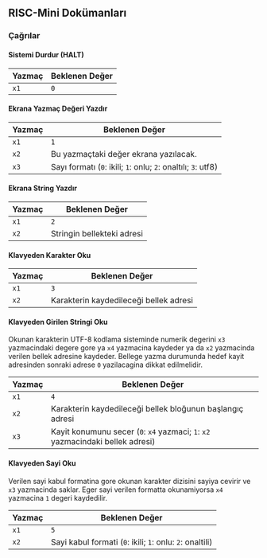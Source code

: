 ## RISC-Mini Dokümanları

### Çağrılar

#### Sistemi Durdur (HALT)

| Yazmaç | Beklenen Değer |
|--------|----------------|
| `x1`   | `0`            |

#### Ekrana Yazmaç Değeri Yazdır

| Yazmaç | Beklenen Değer                                                 |
|--------|----------------------------------------------------------------|
| `x1`   | `1`                                                            |
| `x2`   | Bu yazmaçtaki değer ekrana yazılacak.                          |
| `x3`   | Sayı formatı (`0`: ikili; `1`: onlu; `2`: onaltılı; `3`: utf8) |

#### Ekrana String Yazdır

| Yazmaç | Beklenen Değer             |
|--------|----------------------------|
| `x1`   | `2`                        |
| `x2`   | Stringin bellekteki adresi |

#### Klavyeden Karakter Oku

| Yazmaç | Beklenen Değer                         |
|--------|----------------------------------------|
| `x1`   | `3`                                    |
| `x2`   | Karakterin kaydedileceği bellek adresi |

#### Klavyeden Girilen Stringi Oku

Okunan karakterin UTF-8 kodlama sisteminde numerik degerini `x3` yazmacindaki degere gore ya `x4` yazmacina kaydeder ya da `x2` yazmacinda verilen bellek adresine kaydeder. Bellege yazma durumunda hedef kayit adresinden sonraki adrese `0` yazilacagina dikkat edilmelidir.

| Yazmaç | Beklenen Değer                                                                 |
|--------|--------------------------------------------------------------------------------|
| `x1`   | `4`                                                                            |
| `x2`   | Karakterin kaydedileceği bellek bloğunun başlangıç adresi                      |
| `x3`   | Kayit konumunu secer (`0`: `x4` yazmaci; `1`: `x2` yazmacindaki bellek adresi) |

#### Klavyeden Sayi Oku

Verilen sayi kabul formatina gore okunan karakter dizisini sayiya cevirir ve `x3` yazmacinda saklar. Eger sayi verilen formatta okunamiyorsa `x4` yazmacina `1` degeri kaydedilir.

| Yazmaç | Beklenen Değer                                            |
|--------|-----------------------------------------------------------|
| `x1`   | `5`                                                       |
| `x2`   | Sayi kabul formati (`0`: ikili; `1`: onlu: `2`: onaltili) |

